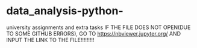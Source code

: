 # data_analysis-python-
university assignments and extra tasks
IF THE FILE DOES NOT OPEN(DUE TO SOME GITHUB ERRORS), GO TO https://nbviewer.jupyter.org/  AND INPUT THE LINK TO THE FILE!!!!!!!!!
